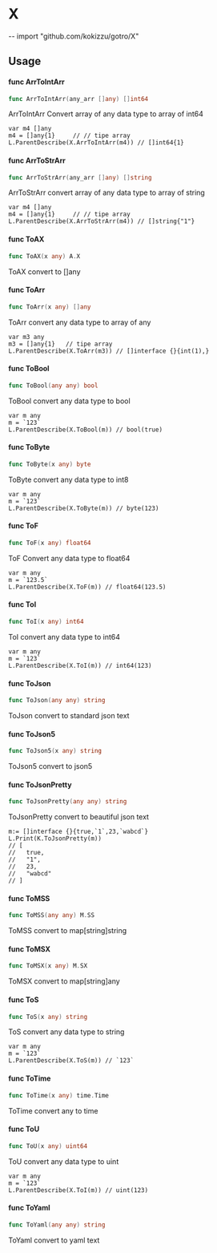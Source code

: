 # X
--
    import "github.com/kokizzu/gotro/X"


## Usage

#### func  ArrToIntArr

```go
func ArrToIntArr(any_arr []any) []int64
```
ArrToIntArr Convert array of any data type to array of int64

    var m4 []any
    m4 = []any{1}     // // tipe array
    L.ParentDescribe(X.ArrToIntArr(m4)) // []int64{1}

#### func  ArrToStrArr

```go
func ArrToStrArr(any_arr []any) []string
```
ArrToStrArr convert array of any data type to array of string

    var m4 []any
    m4 = []any{1}     // // tipe array
    L.ParentDescribe(X.ArrToStrArr(m4)) // []string{"1"}

#### func  ToAX

```go
func ToAX(x any) A.X
```
ToAX convert to []any

#### func  ToArr

```go
func ToArr(x any) []any
```
ToArr convert any data type to array of any

    var m3 any
    m3 = []any{1}   // tipe array
    L.ParentDescribe(X.ToArr(m3)) // []interface {}{int(1),}

#### func  ToBool

```go
func ToBool(any any) bool
```
ToBool convert any data type to bool

    var m any
    m = `123`
    L.ParentDescribe(X.ToBool(m)) // bool(true)

#### func  ToByte

```go
func ToByte(x any) byte
```
ToByte convert any data type to int8

    var m any
    m = `123`
    L.ParentDescribe(X.ToByte(m)) // byte(123)

#### func  ToF

```go
func ToF(x any) float64
```
ToF Convert any data type to float64

    var m any
    m = `123.5`
    L.ParentDescribe(X.ToF(m)) // float64(123.5)

#### func  ToI

```go
func ToI(x any) int64
```
ToI convert any data type to int64

    var m any
    m = `123`
    L.ParentDescribe(X.ToI(m)) // int64(123)

#### func  ToJson

```go
func ToJson(any any) string
```
ToJson convert to standard json text

#### func  ToJson5

```go
func ToJson5(x any) string
```
ToJson5 convert to json5

#### func  ToJsonPretty

```go
func ToJsonPretty(any any) string
```
ToJsonPretty convert to beautiful json text

    m:= []interface {}{true,`1`,23,`wabcd`}
    L.Print(K.ToJsonPretty(m))
    // [
    //   true,
    //   "1",
    //   23,
    //   "wabcd"
    // ]

#### func  ToMSS

```go
func ToMSS(any any) M.SS
```
ToMSS convert to map[string]string

#### func  ToMSX

```go
func ToMSX(x any) M.SX
```
ToMSX convert to map[string]any

#### func  ToS

```go
func ToS(x any) string
```
ToS convert any data type to string

    var m any
    m = `123`
    L.ParentDescribe(X.ToS(m)) // `123`

#### func  ToTime

```go
func ToTime(x any) time.Time
```
ToTime convert any to time

#### func  ToU

```go
func ToU(x any) uint64
```
ToU convert any data type to uint

    var m any
    m = `123`
    L.ParentDescribe(X.ToI(m)) // uint(123)

#### func  ToYaml

```go
func ToYaml(any any) string
```
ToYaml convert to yaml text
